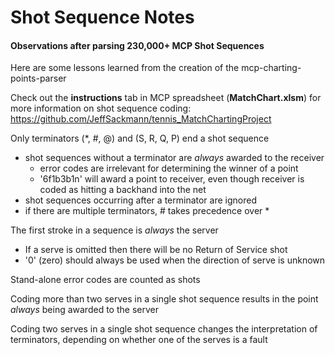# Shot Sequence Notes
#### Observations after parsing 230,000+ MCP Shot Sequences

Here are some lessons learned from the creation of the mcp-charting-points-parser

Check out the **instructions** tab in MCP spreadsheet (**MatchChart.xlsm**) for more information on shot sequence coding: https://github.com/JeffSackmann/tennis_MatchChartingProject

Only terminators (*, #, @) and (S, R, Q, P) end a shot sequence
  - shot sequences without a terminator are *always* awarded to the receiver
    - error codes are irrelevant for determining the winner of a point
    - '6f1b3b1n' will award a point to receiver, even though receiver is coded as hitting a backhand into the net
  - shot sequences occurring after a terminator are ignored
  - if there are multiple terminators, # takes precedence over *

The first stroke in a sequence is *always* the server
  - If a serve is omitted then there will be no Return of Service shot
  - '0' (zero) should always be used when the direction of serve is unknown

Stand-alone error codes are counted as shots

Coding more than two serves in a single shot sequence results in the point *always* being awarded to the server

Coding two serves in a single shot sequence changes the interpretation of terminators, depending on whether one of the serves is a fault
